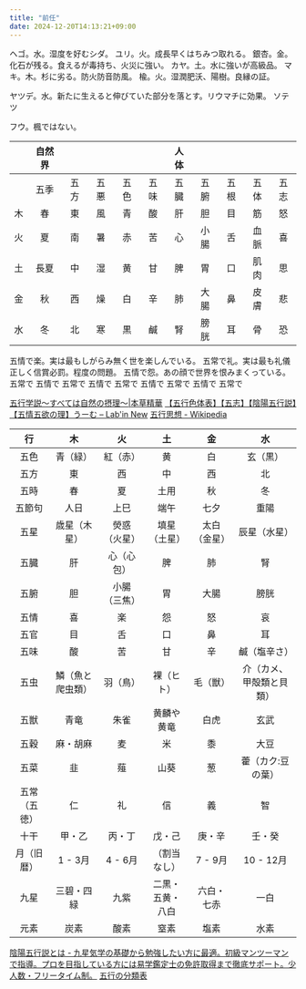 ```yaml
---
title: "前任"
date: 2024-12-20T14:13:21+09:00
---
```

ヘゴ。水。湿度を好むシダ。
ユリ。火。成長早くはちみつ取れる。
銀杏。金。化石が残る。食えるが毒持ち、火災に強い。
カヤ。土。水に強いが高級品。
マキ。木。杉に劣る。防火防音防風。
楡。火。湿潤肥沃、陽樹。良縁の証。

ヤツデ。水。新たに生えると伸びていた部分を落とす。リウマチに効果。
ソテツ

フウ。楓ではない。

|    | 自然界 |      |      |      |      | 人体 |      |      |      |      |
|:--:|:------:|:----:|:----:|:----:|:----:|:----:|:----:|:----:|:----:|:----:|
|    |  五季  | 五方 | 五悪 | 五色 | 五味 | 五臓 | 五腑 | 五根 | 五体 | 五志 |
| 木 |   春   |  東  |  風  |  青  |  酸  |  肝  |  胆  |  目  |  筋  |  怒  |
| 火 |   夏   |  南  |  暑  |  赤  |  苦  |  心  | 小腸 |  舌  | 血脈 |  喜  |
| 土 |  長夏  |  中  |  湿  |  黄  |  甘  |  脾  |  胃  |  口  | 肌肉 |  思  |
| 金 |   秋   |  西  |  燥  |  白  |  辛  |  肺  | 大腸 |  鼻  | 皮膚 |  悲  |
| 水 |   冬   |  北  |  寒  |  黒  |  鹹  |  腎  | 膀胱 |  耳  |  骨  |  恐  |

五情で楽。実は最もしがらみ無く世を楽しんでいる。
五常で礼。実は最も礼儀正しく信賞必罰。程度の問題。
五情で怨。あの顔で世界を恨みまくっている。
五常で
五情で
五常で
五情で
五常で
五情で
五常で
五情で
五常で


[五行学説～すべては自然の摂理～\|本草精華](http://honzou-seika.l-nic.co.jp/cts/basictheory/chap3/index.html)
[【五行色体表】【五志】【陰陽五行説】【五情五欲の理】うーむ – Lab'in New](https://www.labinnew.net/blog/%E3%80%90%E4%BA%94%E8%A1%8C%E8%89%B2%E4%BD%93%E8%A1%A8%E3%80%91%E3%80%90%E4%BA%94%E5%BF%97%E3%80%91%E3%80%90%E9%99%B0%E9%99%BD%E4%BA%94%E8%A1%8C%E8%AA%AC%E3%80%91%E3%80%90%E4%BA%94%E6%83%85%E4%BA%94/)
[五行思想 - Wikipedia](https://ja.wikipedia.org/wiki/%E4%BA%94%E8%A1%8C%E6%80%9D%E6%83%B3)

|      行      |        木        |      火      |        土        |      金      |            水            |
|:------------:|:----------------:|:------------:|:----------------:|:------------:|:------------------------:|
|     五色     |     青（緑）     |   紅（赤）   |        黄        |      白      |          玄（黒）        |
|     五方     |        東        |      西      |        中        |      西      |            北            |
|     五時     |        春        |      夏      |       土用       |      秋      |             冬           |
|    五節句    |       人日       |     上巳     |       端午       |     七夕     |           重陽           |
|     五星     |   歳星（木星）   | 熒惑（火星） |   填星（土星）   | 太白（金星） |       辰星（水星）       |
|     五臓     |        肝        |  心（心包）  |        脾        |      肺      |            腎            |
|     五腑     |        胆        | 小腸（三焦） |        胃        |     大腸     |           膀胱           |
|     五情     |        喜        |      楽      |        怨        |      怒      |             哀           |
|     五官     |        目        |      舌      |        口        |      鼻      |            耳            |
|     五味     |        酸        |      苦      |        甘        |      辛      |       鹹（塩辛さ）       |
|     五虫     | 鱗（魚と爬虫類） |   羽（鳥）   |    裸（ヒト）    |   毛（獣）   | 介（カメ、甲殻類と貝類） |
|     五獣     |       青竜       |     朱雀     |    黄麟や黄竜    |     白虎     |           玄武           |
|     五穀     |     麻・胡麻     |      麦      |        米        |      黍      |           大豆           |
|     五菜     |        韭        |      薤      |       山葵       |      葱      |     藿（カク:豆の葉）    |
| 五常（五徳） |        仁        |      礼      |        信        |      義      |            智            |
|     十干     |      甲・乙      |    丙・丁    |      戊・己      |    庚・辛    |          壬・癸          |
|  月（旧暦）  |      1 - 3月     |    4 - 6月   |   （割当なし）   |    7 - 9月   |         10 - 12月        |
|     九星     |    三碧・四緑    |     九紫     | 二黒・五黄・八白 |  六白・七赤  |           一白           |
|     元素     |       炭素       |     酸素     |       窒素       |     塩素     |           水素           |
[陰陽五行説とは - 九星気学の基礎から勉強したい方に最適。初級マンツーマンで指導。プロを目指している方には易学鑑定士の免許取得まで徹底サポート。少人数・フリータイム制。](https://www.denshougaku.com/%E9%99%B0%E9%99%BD%E4%BA%94%E8%A1%8C%E5%85%A5%E9%96%80/%E9%99%B0%E9%99%BD%E4%BA%94%E8%A1%8C%E8%AA%AC%E3%81%A8%E3%81%AF/)
[五行の分類表](http://ww7.tiki.ne.jp/~onshin/gogyo.htm)
